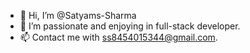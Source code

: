 - 👋 Hi, I’m @Satyams-Sharma
- 👀 I’m passionate and enjoying in full-stack developer. 
- 📫 Contact me with ss8454015344@gmail.com.

<!---
Satyams-23/Satyams-23 is a ✨ special ✨ repository because its appears on your GitHub profile.
You can click the Preview link to take a look at your changes.
--->
